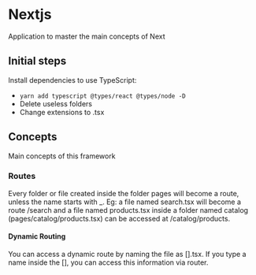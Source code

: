 # Nextjs
Application to master the main concepts of Next

## Initial steps
Install dependencies to use TypeScript:
- `yarn add typescript @types/react @types/node -D`
- Delete useless folders
- Change extensions to .tsx

## Concepts
Main concepts of this framework

### Routes
Every folder or file created inside the folder pages will become a route, unless the name starts with _. Eg: a file named search.tsx will become a route /search and a file named products.tsx inside a folder named catalog (pages/catalog/products.tsx) can be accessed at /catalog/products.

#### Dynamic Routing
You can access a dynamic route by naming the file as [].tsx. If you type a name inside the [], you can access this information via router.